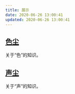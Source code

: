 ```yaml
---
title: 展示
date: 2020-06-26 13:00:41
updated: 2020-06-26 13:00:41
---
```


## [色尘](/slides/color-dust.html)

关于“色”的知识。

## [声尘](/slides/sound-dust.html)

关于“声”的知识。

